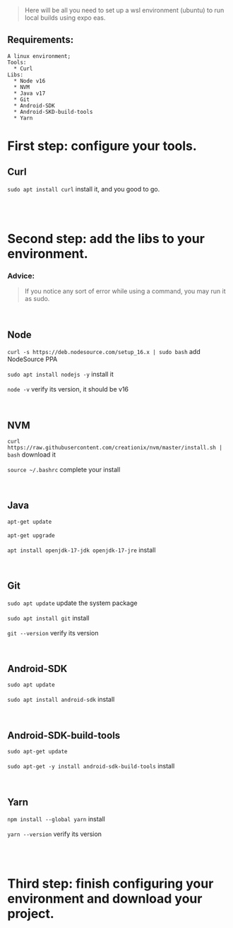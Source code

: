> Here will be all you need to set up a wsl environment (ubuntu) to run local builds using expo eas.

## Requirements:

```
A linux environment;
Tools: 
  * Curl
Libs:
  * Node v16
  * NVM
  * Java v17
  * Git
  * Android-SDK
  * Android-SKD-build-tools
  * Yarn
```

# First step: configure your tools.

## Curl

```sudo apt install curl``` install it, and you good to go.

<br /><br />
  
# Second step: add the libs to your environment.
### Advice:
> If you notice any sort of error while using a command, you may run it as sudo.

<br />

## Node

```curl -s https://deb.nodesource.com/setup_16.x | sudo bash``` add NodeSource PPA <br /><br />
```sudo apt install nodejs -y``` install it <br /><br />
```node -v``` verify its version, it should be v16

<br />

## NVM 

```curl https://raw.githubusercontent.com/creationix/nvm/master/install.sh | bash``` download it <br /><br />
```source ~/.bashrc``` complete your install

<br />

## Java 

```apt-get update``` <br /><br />
```apt-get upgrade``` <br /><br />
```apt install openjdk-17-jdk openjdk-17-jre``` install

<br />

## Git

```sudo apt update``` update the system package <br /><br />
```sudo apt install git```  install <br /><br />
```git --version``` verify its version

<br />

## Android-SDK

```sudo apt update``` <br /><br />
```sudo apt install android-sdk``` install

<br />

## Android-SDK-build-tools

```sudo apt-get update``` <br /><br />
```sudo apt-get -y install android-sdk-build-tools``` install

<br />

## Yarn

```npm install --global yarn``` install <br /><br />
```yarn --version``` verify its version

<br /><br />

# Third step: finish configuring your environment and download your project.
